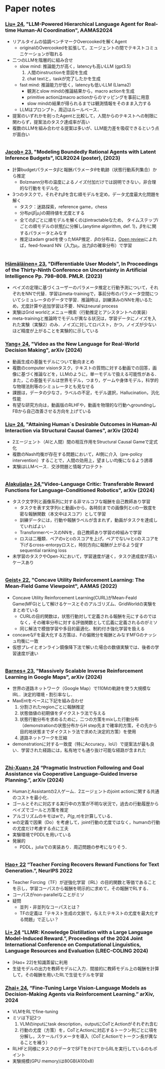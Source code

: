 # Paper notes

### [Liu+ 24](https://arxiv.org/abs/2312.15224), "LLM-Powered Hierarchical Language Agent for Real-time Human-AI Coordination", AAMAS2024

* リアルタイムの協調ベンチマークOvercookedを解くAgent
  * originalのOvercookedを拡張して，エージェントの間でテキストコミュニケーションが取れる
* 二つのLLMを階層的に組み合せ
  * slow mind: 推論能力が高く，latencyも高いLLM (gpt3.5)
    1. 人間のinstructionを意図を生成
    2. chat textと，taskが完了したかを生成
  * fast mind: 推論能力が低く，latencyも低いLLM (Llama2)
    * 観測とslow mindの推論結果から，macro actionを生成
    * primitive actionはmacro actionからのマッピングを事前に用意
    * slow mindの結果が得られるまでは観測情報をそのまま入力する
  * LLMはプロンプト，周辺はルールベース．
* 提案のいずれかを削ったAgentと比較して，人間からのテキストへの制限に関わらず，提案法のタスク達成率が高い
* 複数のLLMを組み合わせる提案は多いが、LLM能力差を吸収できるという点が面白い

<img src="img/liu24_2.png" alt="" style="max-width:700px;">

### [Jacob+ 23](https://arxiv.org/abs/2312.04030), "Modeling Boundedly Rational Agents with Latent Inference Budgets", ICLR2024 (poster), (2023)

* 計算budgetパラメータ$\beta$と報酬パラメータ$\theta$を軌跡（状態行動系列集合）から推定
  * Bolzmann分布の温度によるノイズ付加だけでは説明できない，非合理的な行動をモデル化
* 3つのタスクで，それぞれ$\beta$を含む順モデルを定め，データ尤度最大化問題を解く
  * タスク：迷路探索，reference game，chess
  * 分布$p(\beta|\mu_i)$の期待値を尤度とする
  * 全ての$\beta$ごとに順モデルを解くのはintractableなため， タイムステップ$i$ごとの順モデルの状態$f_i$に分解し(anytime algorithm, def. 1)，$\beta$を$i$に関するパラメータとみなす
  * 推定はadam gradを使ったMAP推定．$\beta$の分布は，[Open review](https://openreview.net/forum?id=W3VsHuga3j)によれば，feed-foward NN（入力$\mu_i$，出力$\beta$の確率分布）で学習

<img src="img/Jacob23.png" alt="" style="max-width:700px;">

### [Hämäläinen+ 23](https://proceedings.mlr.press/v216/haalainen23a.html), "Differentiable User Models", In Proceedings of the Thirty-Ninth Conference on Uncertainty in Artificial Intelligence Pp. 798–808. PMLR. (2023)

* ベイズの定理に基づくユーザーのパラメータ推定と行動予測について，それぞれをNNで代替．学習はmeta-trainingで，事前分布のパラメータ空間についてシミュレータのデータで学習．推論時は，訓練済みのNNを用いるため，尤度計算や追加学習は不要．NNはneural process
* 実験はGrid worldとメニュー検索（行動推定とアシスタントへの実装）
* meta-trainingと推論時でモデルが異なる状況は，学習データにノイズを入れた実験（実験2）のみ．ノイズに対してロバスト，かつ，ノイズが少ないほど精度が上がることを実験的に示している

### [Yang+ 24](http://arxiv.org/abs/2402.17139), "Video as the New Language for Real-World Decision Making", arXiv (2024)

* 動画生成の基盤モデルについて動向まとめ
* 複数のcomputer visionタスク，テキストの質問に対する動画での回答，画像に基づく推論などを，LLMのように，単一モデルで扱える可能性がある．また，この基盤モデルは世界モデル，つまり，ゲームや身体モデル，科学的な物理法則等のシミュレータとも見なせる
* 課題は，データの少なさ，ラベルの不足，モデル選択，Hallucination，汎化性能
* 有望な研究方向は，動画版のRLHFや，動画を物理的な行動へgroundingしFBから自己改善させる方向を上げている
<!-- * 動画を扱う理由に，言語では取りこぼす情報があることを挙げているが，Hallucinationとは相性が悪いように見える． -->
<!-- * SORAなどの動向を踏まえると，この辺り，資本の力の限界を，2年後くらいに見れるかな？ -->

### [Liu+ 24](https://arxiv.org/abs/2405.16588), "Attaining Human`s Desirable Outcomes in Human-AI Interaction via Structural Causal Games", arXiv (2024)

* 2エージェント（AIと人間）間の相互作用をStructural Causal Gameで定式化
* 複数のNash均衡が存在する問題において，AI側に介入（pre-policy intervention）することで，人間の効用上，望ましい均衡になるよう誘導
* 実験はLLMベース．交渉問題と情報プロテクト
<!-- * 因果推論とゲーム理論を組み合わせたものは面白い -->
<!-- * 人間の効用が既知，Nash均衡が計算可能，介入量の学習アルゴリズムが非常にシンプルな点に改善の余地あり -->

<img src="img/liu24.png" alt="" style="max-width:700px;">

### [Alakuijala+ 24](https://doi.org/10.48550/arXiv.2405.19988),"Video-Language Critic: Transferable Reward Functions for Language-Conditioned Robotics", arXiv (2024)

* タスク文字列と画像系列に対する非マルコフな報酬を自己教師あり学習
  * タスクを表す文字列cと動画vから，各時刻までの画像列とcの一致度を密な報酬関数（本文中はスコア）として学習
  * 訓練データには，行動や報酬ラベルが含まれず，動画がタスクを達成していればよい
  * TransformerベースのNNを，自己教師あり学習の枠組みで学習
  * ロスは二種類．ペアのvとcのスコアを上げ，ペアでないvとcのスコアを下げるcross-entorpyロスと，時刻方向に報酬が上がるよう促すsequential ranking loss
* 未学習のタスクやOpen-Xにおいて，学習速度が速く，タスク達成度が高いケースあり

<img src="img/Alakuijala24.png" alt="" style="max-width:700px;">

### [Geist+ 22](https://arxiv.org/abs/2106.03787v4), "Concave Utility Reinforcement Learning: The Mean-Field Game Viewpoint", AAMAS (2022)

* Concave Utility Reinforcement Learning(CURL)がMean-Feald Game(MFG)として解けるケースとそのアルゴリズム、GridWorldの実験をまとめている
  * CURLの目的関数は，状態行動対して定義される報酬を元にするのではなく，その確率分布に対する評価関数として広義に定義されるのがミソ
  * 同じ解法で模倣学習や多目的最適化、制約付き強化学習を扱える
* concaveなFを最大化する方策は、Fの偏微分を報酬とみなすMFGのナッシュ均衡に一致
* 仮想プレイとオンライン鏡像降下法で解いた場合の数値実験では、後者の学習速度が速い
<!-- * 非合理モデルが何処まで含まれるか？ -->

<img src="img/Geist22.png" alt="" style="max-width:700px;">

### [Barnes+ 23](https://arxiv.org/abs/2405.19988), "Massively Scalable Inverse Reinforcement Learning in Google Maps", arXiv (2024)

* 世界の道路ネットワーク（Google Map）で110Mの軌跡を使う大規模なIRL．決定的環境・割引率なし．
* MaxEntをベースに下記を組み合わせ
  1. 分割されたregionごとに報酬推定
  2. 状態価値の初期値をダイクストラ法で与える
  3. 状態行動分布を求めるために，二つの方策をmixした行動分布（demonstrationの状態分布からH step先まで確率的方策，その先から目的地状態までダイクストラ法で求めた決定的方策）を使用
  4. 道路ネットワークを圧縮
* demonstrationに対する一致度（特にAccuracy，IoU）で提案法が最も良い．学習された経路には，私有地でも通り抜け可能な経路が含まれた

<img src="img/Barnes23.png" alt="" style="max-width:700px;">

### [Zhi-Xuan+ 24](http://arxiv.org/abs/2402.17930) “Pragmatic Instruction Following and Goal Assistance via Cooperative Language-Guided Inverse Planning.”, arXiv (2024)

* HumanとAssistantの2人ゲーム．2エージェントのjoint actionに関する共通のコストを最小化．
* ゴールとそれに対応する実行中の方策が不明な状況で，過去の行動履歴からベイズでゴールと方策を推定
* アルゴリズムのキモはwで，$P(g,\pi)$を計算している．
* wの定義で因果（Do）を考慮して，joint行動の尤度ではなく，humanの行動の尤度だけ考慮する点に工夫
* 実験環境でPDDLを用いている
* 発展的
  * PDDL，juliaでの実装あり．周辺問題の参考になりそう．

<img src="img/Zhi-Xuan24.png" alt="" style="max-width:700px;">

### [Hao+ 22](https://proceedings.neurips.cc/paper_files/paper/2022/file/51ae7d9db3423ae96cd6afeb01529819-Paper-Conference.pdf) “Teacher Forcing Recovers Reward Functions for Text Generation.”, NeurIPS 2022

* Teacher Forcing（TF）が逆強化学習（IRL）の目的関数と等価であることを示し，学習コーパスから報酬を明示的に求めて，その報酬でRLする．
* コーパスがnon-parallelなことがミソ
* 疑問
  * 並列・非並列なコーパスとは？
  * TFの定義は「テキスト生成の文脈で，与えたテキストの尤度を最大化する問題」で正しい？

### [Li+ 24](https://aclanthology.org/2024.lrec-main.932.pdf) “LLMR: Knowledge Distillation with a Large Language Model-Induced Reward.”, Proceedings of the 2024 Joint International Conference on Computational Linguistics, Language Resources and Evaluation (LREC-COLING 2024)

* [Hao+ 22]を知識蒸留に利用
* 生徒モデルの出力を教師モデルに入力．間接的に教師モデル上の報酬を計算して，その報酬を用いたRLで生徒モデルを学習

### [Zhai+ 24](http://arxiv.org/abs/2405.10292), “Fine-Tuning Large Vision-Language Models as Decision-Making Agents via Reinforcement Learning.” arXiv, 2024

* VLMをRLでfine-tuning
* ミソは下記2つ
  1. VLMのinputにtask description，outputにCoTとActionがそれぞれ含む
  2. 行動の尤度（方策）を，CoTとActionに対応するトークン列ごとに項を分解し，スケールパラメータを導入（CoTとActionでトークン長が異なることを補う）
* RLHFと同様にタスクのデータでSFTをかけてからRLを実行しているのもポイント
* 実験規模(GPU memory)は80GB(A100x8)

<img src="img/Zhai24.png" alt="" style="max-width:700px;">
